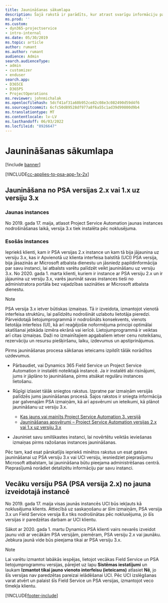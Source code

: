 ```yaml
---
title: Jaunināšanas sākumlapa
description: Šajā rakstā ir parādīts, kur atrast svarīgu informāciju par jaunajiem un mainītajiem līdzekļiem programmā Dynamics 365 Project Service Automation un procesu jaunināšanai uz jaunāko versiju.
ms.prod: ''
ms.custom:
- dyn365-projectservice
- intro-internal
ms.date: 05/30/2019
ms.topic: article
author: rumant
ms.author: rumant
audience: Admin
search.audienceType:
- admin
- customizer
- enduser
search.app:
- D365CE
- D365PS
- ProjectOperations
ms.reviewer: johnmichalak
ms.openlocfilehash: 5dcf41af31a60b952ce82c08e3c082490d59d4f6
ms.sourcegitcommit: 6cfc50d89528df977a8f6a55c1ad39d99800d9b4
ms.translationtype: MT
ms.contentlocale: lv-LV
ms.lasthandoff: 06/03/2022
ms.locfileid: "8926647"
---
```

# <a name="upgrade-home-page"></a>Jaunināšanas sākumlapa

[!include [banner](../includes/psa-now-project-operations.md)]

[!INCLUDE[cc-applies-to-psa-app-1x-2x](../includes/cc-applies-to-psa-app-1x-2x.md)]

## <a name="upgrade-from-psa-version-2x-or-1x-to-version-3x"></a>Jaunināšana no PSA versijas 2.x vai 1.x uz versiju 3.x

### <a name="new-instances"></a>Jaunas instances

No 2019. gada 17. maija, atlasot Project Service Automation jaunas instances nodrošināšanas laikā, versija 3.x tiek instalēta pēc noklusējuma.

### <a name="existing-instances"></a>Esošās instances

Iepriekš klienti, kam ir PSA versijas 2.x instance un kam tā bija jājaunina uz versiju 3.x, kas ir Apvienotā uz klienta interfeisa balstītā (UCI) PSA versija, bija jāsazinās ar Microsoft atbalsta dienestu un jāsniedz papildinformācija par savu instanci, lai atbalsts varētu palīdzēt veikt jaunināšanu uz versiju 3.x. No 2020. gada 1. marta klienti, kuriem ir instance ar PSA versiju 2.x un ir jājaunina uz versiju 3.x, varēs jaunināt savas instances tieši no administratora portāla bez vajadzības sazināties ar Microsoft atbalsta dienestu.  

> [!NOTE]
> PSA versija 3.x ietver būtiskas izmaiņas. Tā ir izveidota, izmantojot vienotā interfeisa struktūru, lai palīdzētu nodrošināt uzlabotu lietotāja pieredzi. Pārveidotajā lietojumprogrammā ir nodrošināts konsekvents, vienots lietotāja interfeiss (UI), kā arī reaģējošie noformējuma principi optimālai skatīšanai jebkāda izmēra ekrānā vai ierīcē. Lietojumprogrammā ir veiktas arī citas izmaiņas. Daži no izmainītajiem apgabaliem ietver cenu noteikšanu, rezervāciju un resursu piešķiršanu, laiku, izdevumus un apstiprinājumus.

Pirms jaunināšanas procesa sākšanas ieteicams izpildīt tālāk norādītos uzdevumus.

- Pārbaudiet, vai Dynamics 365 Field Service un Project Service Automation ir instalēti noteiktajā instancē. Ja ir instalēti abi risinājumi, jums ir jāplāno to jaunināšana, pirms atsākat regulāru instances lietošanu.
- Rūpīgi izlasiet tālāk sniegtos rakstus. Izpratne par izmaiņām versijās palīdzēs jums jaunināšanas procesā. Šajos rakstos ir sniegta informācija par galvenajām PSA izmaiņām, kā arī apsvērumi un ieteikumi, kā plānot jaunināšanu uz versiju 3.x.

    - [Kas jauns vai mainīts Project Service Automation 3. versijā](whats-new-changed-v3.md)
    - [Jaunināšanas apsvērumi – Project Service Automation versijas 2.x vai 1.x uz versiju 3.x](upgrade-v3.md)

- Jauniniet savu smilškastes instanci, lai novērtētu veiktās ieviešanas izmaiņas pirms ražošanas instances jaunināšanas.

Pēc tam, kad esat pārskatījis iepriekš minētos rakstus un esat gatavs jaunināšanai uz PSA versiju 3.x vai UCI versiju, iesniedziet pieprasījumu Microsoft atbalstam, lai jaunināšana būtu pieejama administrēšanas centrā. Pieprasījumā norādiet detalizētu informāciju par savu instanci.

## <a name="older-versions-of-psa-psa-version-2x-in-a-newly-created-instance"></a>Vecāku versiju PSA (PSA versija 2.x) no jauna izveidotajā instancē

No 2019. gada 17. maija visas jaunās instancēs UCI būs iekļauts kā noklusējuma klients. Attiecībā uz saskaņošanu ar šīm izmaiņām, PSA versija 3.x un Field Service versija 8.x tiks nodrošinātas pēc noklusējuma, jo šīs versijas ir paredzētas darbam ar UCI klientu.

Sākot ar 2020. gada 1. martu Dynamics PSA klienti vairs nevarēs izveidot jaunu vidi ar vecākām PSA versijām, piemēram, PSA versiju 2.x vai jaunāku. Jebkura jaunā vide būs pieejama tikai ar PSA versiju 3.x.

> [!NOTE]
> Lai varētu izmantot labākās iespējas, lietojot vecākas Field Service un PSA lietojumprogrammu versijas, pārejiet uz lapu **Sistēmas iestatījumi** un laukam **Izmantot tikai jauno vienoto interfeisu (ieteicams)** atlasiet **Nē**, jo šīs versijas nav paredzētas pareizai ielādēšanai UCI. Pēc UCI izslēgšanas varat atvērt un palaist šīs Field Service un PSA versijas, izmantojot veco tīmekļa klientu. 


[!INCLUDE[footer-include](../includes/footer-banner.md)]
